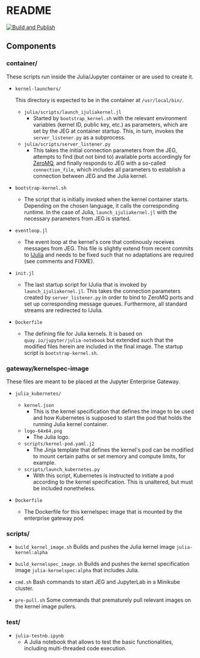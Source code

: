 # README

[![Build and Publish](https://github.com/eodcgmbh/julia-jeg-kernel/actions/workflows/build-publish.yml/badge.svg)](https://github.com/eodcgmbh/julia-jeg-kernel/actions/workflows/build-publish.yml)

## Components

### container/

These scripts run inside the Julia/Jupyter container or are used to create it.

* `kernel-launchers/`

  This directory is expected to be in the container at `/usr/local/bin/`.

  * `julia/scripts/launch_ijuliakernel.jl`
    * Started by `bootstrap_kernel.sh` with the relevant environment variables (kernel ID, public key, etc.) as parameters, which are set by the JEG at container startup. This, in turn, invokes the `server_listener.py` as a subprocess.
  * `julia/scripts/server_listener.py`
    * This takes the initial connection parameters from the JEG, attempts to find (but not bind to) available ports accordingly for [ZeroMQ](https://zeromq.org/), and finally responds to JEG with a so-called `connection_file`, which includes all parameters to establish a connection between JEG and the Julia kernel.

* `bootstrap-kernel.sh`

  * The script that is initially invoked when the kernel container starts. Depending on the chosen language, it calls the corresponding runtime. In the case of Julia, `launch_ijuliakernel.jl` with the necessary parameters from JEG is started.

* `eventloop.jl`

  * The event loop at the kernel's core that continously receives messages from JEG. This file is slightly extend from recent commits to [IJulia](https://github.com/JuliaLang/IJulia.jl) and needs to be fixed such that no adaptations are required (see comments and FIXME).

* `init.jl`

  * The last startup script for IJulia that is invoked by `launch_ijuliakernel.jl`. This takes the connection parameters created by `server_listener.py` in order to bind to ZeroMQ ports and set up corresponding message queues. Furthermore, all standard streams are redirected to IJulia.

* `Dockerfile`
  * The defining file for Julia kernels. It is based on `quay.io/jupyter/julia-notebook` but extended such that the modified files herein are included in the final image. The startup script is `bootstrap-kernel.sh`.


### gateway/kernelspec-image

These files are meant to be placed at the Jupyter Enterprise Gateway.

* `julia_kubernetes/`
  * `kernel.json`
    * This is the kernel specification that defines the image to be used and how Kubernetes is supposed to start the pod that holds the running Julia kernel container.
  * `logo-64x64.png`
    * The Julia logo.
  * `scripts/kernel-pod.yaml.j2`
    * The Jinja template that defines the kernel's pod can be modified to mount certain paths or set memory and compute limits, for example.
  * `scripts/launch_kubernetes.py`
    * With this script, Kubernetes is instructed to initiate a pod according to the kernel specification. This is unaltered, but must be included nonetheless.


* `Dockerfile`
  * The Dockerfile for this kernelspec image that is mounted by the enterprise gateway pod.

### scripts/

* `build_kernel_image.sh`
  Builds and pushes the Julia kernel image `julia-kernel:alpha`

* `build_kernelspec_image.sh`
  Builds and pushes the kernel specification image `julia-kernelspec:alpha` that includes Julia.

* `cmd.sh`
  Bash commands to start JEG and JupyterLab in a Minikube cluster.

* `pre-pull.sh`
  Some commands that prematurely pull relevant images on the kernel image pullers.

### test/

* `julia-testnb.ipynb`
  * A Julia notebook that allows to test the basic functionalities, including multi-threaded code execution.
